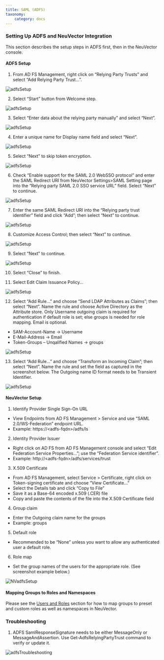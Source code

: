 ```yaml
---
title: SAML (ADFS)
taxonomy:
    category: docs
---
```


### Setting Up ADFS and NeuVector Integration
This section describes the setup steps in ADFS first, then in the NeuVector console.

#### ADFS Setup

1. From AD FS Management, right click on “Relying Party Trusts” and select “Add Relying Party Trust…”.

![adfsSetup](adfs1.png)

2. Select “Start” button from Welcome step.

![adfsSetup](adfs2.png)
 
3. Select “Enter data about the relying party manually” and select “Next”.

![adfsSetup](adfs3.png)

4. Enter a unique name for Display name field and select “Next”.

![adfsSetup](adfs4.png)

5. Select “Next” to skip token encryption.

![adfsSetup](adfs5.png)

6. Check “Enable support for the SAML 2.0 WebSSO protocol” and enter  the SAML Redirect URI from NeuVector Settings>SAML Setting page into the “Relying party SAML 2.0 SSO service URL” field.  Select “Next” to continue.

![adfsSetup](adfs6.png)

7. Enter the same SAML Redirect URI into the “Relying party trust identifier” field and click “Add”; then select “Next” to continue.

![adfsSetup](adfs7.png)

8. Customize Access Control; then select “Next” to continue.

![adfsSetup](adfs8.png)

9. Select “Next” to continue.

![adfsSetup](adfs9.png)

10. Select “Close” to finish.

11. Select Edit Claim Issuance Policy…

![adfsSetup](adfs10-11.png)

12. Select “Add Rule…” and choose “Send LDAP Attributes as Claims”; then select “Next”.  Name the rule and choose Active Directory as the Attribute store. Only Username outgoing claim is required for authentication if default role is set; else groups is needed for role mapping.  Email is optional.

+ SAM-Account-Name -> Username
+ E-Mail-Address -> Email
+ Token-Groups – Unqalified Names -> groups

![adfsSetup](adfs11-12.png)

13. Select “Add Rule…” and choose “Transform an Incoming Claim”; then select “Next”.  Name the rule and set the field as captured in the screenshot below.  The Outgoing name ID format needs to be Transient Identifier.

![adfsSetup](adfs12-13.png)

#### NeuVector Setup

1. Identify Provider Single Sign-On URL

+ View Endpoints from AD FS Management > Service and use “SAML 2.0/WS-Federation” endpoint URL.
+ Example: https://&lt;adfs-fqdn>/adfs/ls

2. Identity Provider Issuer

+ Right click on AD FS from AD FS Management console and select “Edit Federation Service Properties…”; use the “Federation Service identifier”.
+ Example: http://&lt;adfs-fqdn>/adfs/services/trust

3. X.509 Certificate

+ From AD FS Management, select Service > Certificate, right click on Token-signing certificate and choose “View Certificate…”
+ Select the Details tab and click “Copy to File”
+ Save it as a Base-64 encoded x.509 (.CER) file
+ Copy and paste the contents of the file into the X.509 Certificate field

4. Group claim

+ Enter the Outgoing claim name for the groups
+ Example: groups

5. Default role

+ Recommended to be “None” unless you want to allow any authenticated user a default role.

6. Role map

+ Set the group names of the users for the appropriate role.  (See screenshot example below.)

![NVadfsSetup](nv_adfs1.png)

#### Mapping Groups to Roles and Namespaces

Please see the [Users and Roles](/configuration/users#mapping-groups-to-roles-and-namespaces) section for how to map groups to preset and custom roles as well as namespaces in NeuVector.

### Troubleshooting

1. ADFS SamlResponseSignature needs to be either MessageOnly or MessageAndAssertion.  Use Get-AdfsRelyingPartyTrust command to verify or update it.

![adfsTroubleshooting](nv_adfs2.png)
